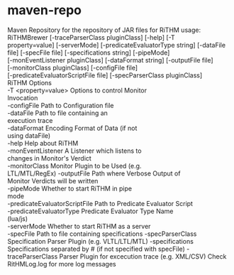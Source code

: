 # maven-repo
Maven Repository for the repository of JAR files for RiTHM usage: RiTHMBrewer [-traceParserClass pluginClass] [-help] [-T <br>
       property=value] [-serverMode] [-predicateEvaluatorType string] [-dataFile <br>
       file] [-specFile file] [-specifications string] [-pipeMode] <br>
       [-monEventListener pluginClass] [-dataFormat string] [-outputFile file] <br>
       [-monitorClass pluginClass] [-configFile file] <br>
       [-predicateEvaluatorScriptFile file] [-specParserClass pluginClass] <br>
RiTHM Options <br>
 -T <property=value>                    Options to control Monitor  <br> 
                                        Invocation <br>
 -configFile <file>                     Path to Configuration file <br>
 -dataFile <file>                       Path to file containing an <br>
                                        execution trace <br>
 -dataFormat <string>                   Encoding Format of Data (if not <br>
                                        using dataFile) <br>
 -help                                  Help about RiTHM <br>
 -monEventListener <pluginClass>        A Listener which listens to <br> 
                                        changes in Monitor's Verdict <br>
 -monitorClass <pluginClass>            Monitor Plugin to be Used (e.g. <br>
                                        LTL/MTL/RegEx)
 -outputFile <file>                     Path where Verbose Output of <br>
                                        Monitor Verdicts will be written <br>
 -pipeMode                              Whether to start RiTHM in pipe <br>
                                        mode <br>
 -predicateEvaluatorScriptFile <file>   Path to Predicate Evaluator Script <br>
 -predicateEvaluatorType <string>       Predicate Evaluator Type Name <br>
                                        (lua/js) <br>
 -serverMode                            Whether to start RiTHM as a server <br>
 -specFile <file>                       Path to file containing
                                        specifications
 -specParserClass <pluginClass>         Specification Parser Plugin (e.g.
                                        VLTL/LTL/MTL)
 -specifications <string>               Specifications separated by # (if
                                        not specified with specFile)
 -traceParserClass <pluginClass>        Parser Plugin for excecution trace
                                        (e.g. XML/CSV)
Check RitHMLog.log for more log messages
